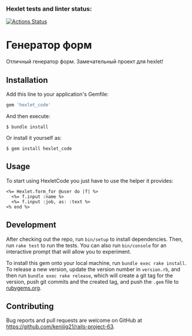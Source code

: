 ### Hexlet tests and linter status:
[![Actions Status](https://github.com/keniiig21/rails-project-63/workflows/hexlet-check/badge.svg)](https://github.com/keniiig21/rails-project-63/actions)

# Генератор форм

Отличный генератор форм. Замечательный проект для hexlet!

## Installation

Add this line to your application's Gemfile:

```ruby
gem 'hexlet_code'
```

And then execute:

    $ bundle install

Or install it yourself as:

    $ gem install hexlet_code

## Usage

To start using HexletCode you just have to use the helper it provides:

```
<%= Hexlet.form_for @user do |f| %>
  <%= f.input :name %>
  <%= f.input :job, as: :text %>
<% end %>
```

## Development

After checking out the repo, run `bin/setup` to install dependencies. Then, run `rake test` to run the tests. You can also run `bin/console` for an interactive prompt that will allow you to experiment.

To install this gem onto your local machine, run `bundle exec rake install`. To release a new version, update the version number in `version.rb`, and then run `bundle exec rake release`, which will create a git tag for the version, push git commits and the created tag, and push the `.gem` file to [rubygems.org](https://rubygems.org).

## Contributing

Bug reports and pull requests are welcome on GitHub at https://github.com/keniiig21/rails-project-63.
